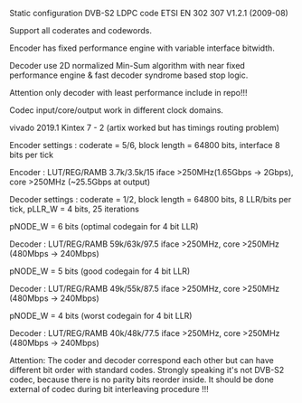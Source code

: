 Static configuration DVB-S2 LDPC code ETSI EN 302 307 V1.2.1 (2009-08) 

Support all coderates and codewords.

Encoder has fixed performance engine with variable interface bitwidth. 

Decoder use 2D normalized Min-Sum algorithm with near fixed performance engine & fast decoder syndrome based stop logic.

Attention only decoder with least performance include in repo!!! 

Codec input/core/output work in different clock domains. 

vivado 2019.1 Kintex 7 - 2 (artix worked but has timings routing problem)

Encoder settings : coderate = 5/6, block length = 64800 bits, interface 8 bits per tick

Encoder 	: LUT/REG/RAMB 	3.7k/3.5k/15 	iface >250MHz(1.65Gbps -> 2Gbps), core >250MHz (~25.5Gbps at output) 

Decoder settings : coderate = 1/2, block length = 64800 bits, 8 LLR/bits per tick, pLLR_W = 4 bits, 25 iterations

pNODE_W = 6 bits (optimal codegain for 4 bit LLR)

Decoder 	: LUT/REG/RAMB 	59k/63k/97.5 	iface >250MHz, core >250MHz (480Mbps -> 240Mbps)

pNODE_W = 5 bits (good codegain for 4 bit LLR)

Decoder 	: LUT/REG/RAMB 	49k/55k/87.5 	iface >250MHz, core >250MHz (480Mbps -> 240Mbps)

pNODE_W = 4 bits (worst codegain for 4 bit LLR)

Decoder 	: LUT/REG/RAMB 	40k/48k/77.5 	iface >250MHz, core >250MHz (480Mbps -> 240Mbps)

Attention: The coder and decoder correspond each other but can have different bit order with standard codes. Strongly speaking it's not DVB-S2 codec, because there is no parity bits reorder inside. It should be done external of codec during bit interleaving procedure !!! 
